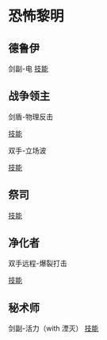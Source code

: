 # 恐怖黎明

## 德鲁伊

剑副-电
[技能](https://www.grimtools.com/calc/m23B199N)

## 战争领主

剑盾-物理反击

[技能](https://www.grimtools.com/calc/nZoJKeEV)

双手-立场波

[技能](https://www.grimtools.com/calc/RVv5a0p2)

## 祭司

[技能](https://www.grimtools.com/calc/p25kBvoZ)

## 净化者

双手远程-爆裂打击

[技能](https://www.grimtools.com/calc/nZoJjOzV)

## 秘术师

剑副-活力（with 湮灭）
[技能](https://www.grimtools.com/calc/62a8Y3EN)
